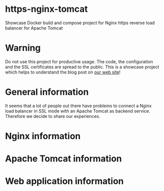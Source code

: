 # https-nginx-tomcat
Showcase Docker build and compose project for Nginx https reverse load balancer for Apache Tomcat

# Warning
Do not use this project for productive usage. The code, the configuration and the SSL certificates are spread to the public. This is a showcase project which helps to understand the blog post on [our web site](https://www.n0r1sk.com/index.php/2017/07/07/nginx-reverse-proxy-with-ssl-offloading-and-apache-tomcat-backends/)!

# General information

It seems that a lot of people out there have problems to connect a Nginx load balancer in SSL mode with an Apache Tomcat as backend service. Therefore we decide to share our experiences.

# Nginx information

# Apache Tomcat information

# Web application information

